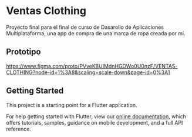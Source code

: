 # Ventas Clothing

Proyecto final para el final de curso de Dasarollo de Aplicaciones Multiplataforma, una app de compra de una marca de ropa creada por mí.

## Prototipo

https://www.figma.com/proto/PVveK8UIMdnHGDWo0U0nzF/VENTAS-CLOTHING?node-id=1%3A8&scaling=scale-down&page-id=0%3A1

## Getting Started

This project is a starting point for a Flutter application.

For help getting started with Flutter, view our
[online documentation](https://flutter.dev/docs), which offers tutorials,
samples, guidance on mobile development, and a full API reference.

